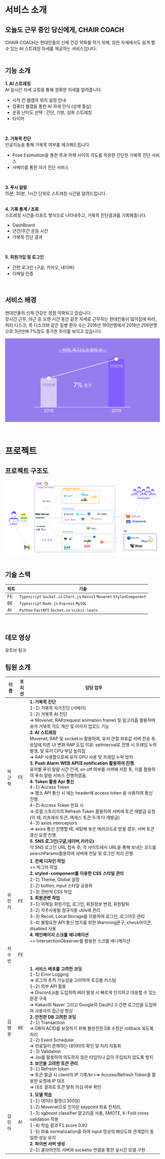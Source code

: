 # 서비스 소개

## 오늘도 근무 중인 당신에게, CHAIR COACH
CHAIR COACH는 현대인들의 신체 건강 악화를 막기 위해,
앉은 자세에서도 쉽게 할 수 있는 AI 스트레칭 자세를 제공하는 서비스입니다.  
</br>

## 기능 소개
**1. AI 스트레칭**  
AI 실시간 자세 교정을 통해 정확한 자세를 알려줍니다.  
- 시작 전 웹캠의 위치 설정 안내
- 컴퓨터 웹캠을 통한 AI 자세 인식 (상체 중심)
- 운동 난이도 선택 : 간단, 기본, 심화 스트레칭
- 타이머

</br> 

**2. 거북목 진단**  
인공지능을 통해 거북목 여부를 체크해드립니다.  
- Pose Estimation을 통한 목과 어깨 사이의 각도를 측정한 간단한 거북목 진단 서비스
- 서베이를 통한 자가 진단 서비스

</br> 

**3. 푸시 알람**  
15분, 30분, 1시간 단위로 스트레칭 시간을 알려드립니다.  
</br>

**4. 기록 통계 / 조회**  
스트레칭 시간을 리포트 형식으로 나타내주고, 거북목 진단결과를 기록해줍니다.
- DashBoard
- 년간/주간 운동 시간
- 거북목 진단 결과  
</br>  

**5. 회원가입 및 로그인**
- 간편 로그인 (구글, 카카오, 네이버)
- 이메일 인증

</br> 


## 서비스 배경 
현대인들의 신체 건강은 점점 악화되고 있습니다.  
장시간 근무, 야근 등 오랜 시간 동안 같은 자세로 근무하는 현대인들이 많아짐에 따라, 허리 디스크, 목 디스크와 같은 질병 환자 수는 2016년 193만명에서 2019년 206만명으로 3년만에 7%정도 증가한 추이를 보이고 있습니다.
</br>

![배경](./background.jpg)

</br>  


# 프로젝트
## 프로젝트 구조도
![구조도](./project_structure.jpg)  
</br>

## 기술 스택
|파트|기술|
|------|---|
|FE|`Typescript` `Socket.io` `Chart.js` `Recoil` `Movenet` `StyledComponent`|
|BE|`Typescript` `Node.js` `Express` `MySQL`|
|AI|`Python` `FastAPI` `Socket.io` `scikit-learn`|

</br>

## 데모 영상
유투브 링크
</br>

## 팀원 소개
|이름  |포지션   |담당 업무|
|------|--------|--------|
|박근혁|FE|**1. 거북목 진단** <br>  1-1) 거북목 자가진단 (서베이)<br>  1-2) 거북목 AI 진단<br>   ⇒ Movenet, RAP(request animation frame) 및 알고리즘 활용하여 유저 거북목 각도 계산 및 이미지 업로드 기능<br> **2. AI 스트레칭**<br> Movenet, RAP 및 socket.io 활용하여, 유저 관절 좌표값 서버 전송 후, 응답에 따른 UI 변화 RAP 도입 이유: setinterval로 진행 시 프레임 누락 발생, 및 유저 CPU 부담 높아짐<br>⇒ RAP 사용함으로써 유저 GPU 사용 및 프레임 누락 방지 <br>**3. Push Alarm WEB API의 notification 활용하여 진행.**<br> 유저별 푸쉬 알람 시간 간격, on off 여부를 서버에 저장 후, 이를 활용하여 푸쉬 알람 서비스 진행하였음.<br> **4. Token 활용 Api 통신**<br> 4-1) Access Token <br>⇒ 평소 API 통신 시 에는 header에 access token 을 사용하여 통신 진행.<br> 4-2) Access Token 만료 시 <br>⇒ 로컬 스토리지의 Refresh Token 활용하여 서버에 토큰 재발급 요청 (이 때, 리프레쉬 토큰, 엑세스 토큰 두개 다 재발급) <br>4-3) axios interceptors <br>⇒ axios 통신 진행할 때, 세팅해 놓은 에러코드로 받을 경우, 서버 토큰 갱신 요청 진행.<br> **5. SNS 로그인(구글,네이버,카카오)**<br> 각 SNS 로그인 URL 접속 후, 각 사이트에서 URL을 통해 보내는 코드를 searchParams활용하여 서버에 전달 및 로그인 처리 진행.|
|유민지|FE|**1. 전체 디자인 작업**<br>=> 피그마 작업<br>**2. styled-component를 이용한 CSS 스타일 관리**<br>2-1) Theme, Global 설정<br>2-2) button, input 스타일 공용화<br>2-3) 전반적 CSS 작업<br>**3. 회원관련 작업**<br>3-1) 이메일 회원가입, 로그인, 회원정보 변경, 회원탈퇴<br>3-2) 자주사용될 정규식을 utils에 관리<br>3-3) Recoil, Local Storage를 이용하여 로그인, 로그아웃 관리<br>3-4) 불필요한 API 통신 방지를 위한 Warnning문구, check아이콘, disabled 사용<br>**4. 메인페이지 스크롤 애니메이션**<br>=> IntersectionObserver를 활용한 스크롤 애니메이션|
|지수빈|FE||
|김병용|BE|**1. 서비스 배포를 고려한 코딩**<br>1-1) Error Logging<br>⇒ 로그의 추적 가능성을 고려하여 로깅폼 커스텀<br>1-2) 외부 API 활용<br>⇒ Discord.js를 도입하여 에러 발생 시 빠르게 인지하고 대응할 수 있는 환경 구축<br>⇒ Kakao와 Naver 그리고 Google의 Oauth2.0 간편 로그인을 도입하여 사용자의 접근성 향상<br>**2. 안전한 DB 고려한 코딩**<br>2-1) Transaction<br>⇒ DB의 ACID를 보장하기 위해 불완전한 DB 수정은 rollback 되도록 처리<br>2-2) Event Scheduler<br>⇒ 만료일이 존재하는 데이터의 확인 및 처리 자동화<br>2-3) Validation<br>⇒ Joi를 활용하여 의도하지 않은 타입이나 값이 주입되지 않도록 방지<br>**3. 보안을 고려한 토큰 관리**<br>3-1) Refresh token<br>⇒ 토큰 발급 시 client의 IP 기록/br>⇒ Access/Refresh Token을 활용한 요청에 IP 대조<br>⇒ 대조 결과로 토큰 탈취 의심 여부 확인|
|김민아|AI|**1. 모델 학습**<br>  1-1) 데이터 촬영(1300장)<br>1-2) Movenet으로 인지된 keypoint 좌표 전처리,<br>1-3) xgboost classifier 알고리즘 사용, SMOTE, K-Fold cross validation 적용 <br>1-4) 학습 결과 F1 score 0.92<br>1-5) 좌표 normalization을 하여 input 영상의 해상도와 관계없이 동일한 성능 유지<br>**2. 파이썬 서버 생성**<br>2-1) 클라이언트 서버와 socketio 연결을 통한 실시간 모델 구현|



